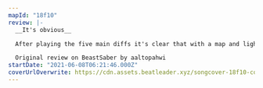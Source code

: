 ```yaml
---
mapId: "18f10"
review: |-
  __It's obvious__

  After playing the five main diffs it's clear that with a map and lighting like this that mapper is definitely super cute.

  Original review on BeastSaber by aaltopahwi
startDate: "2021-06-08T06:21:46.000Z"
coverUrlOverwrite: https://cdn.assets.beatleader.xyz/songcover-18f10-cover.jpg
---
```

